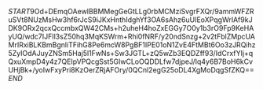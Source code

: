 $START$9Od+DEmqOAewIBBMMegGeGtLLg0rbMCMziSvgrFXQr/9ammWFZRuSVt8NUzMsHw3hf6rJcS9iJKxHnthIdghYf3OA6sAhz6uUIEoXPqgWrIAf9kJDK9ORx2qcxQccmbxQW42CMs+h2uheH4hoZxEGGy7O0y1b3rO9Fp9KeHAyUQ/wdc7IJFIl3sZ50hq3MqKSWrm+Rhi0fNRF/y20ndSnzg+2v2tFblZMpcUAMrIRxiBLKBmBgnliTFihG8Pe6mcW8PgBF1IPE01oN1ZvE4FtMBt6Oo3zJRQihz5ZyIOdAJuyZNSm5Haj5l1FwNs+Sw3JGTL+zQ5wZb3EQDZff93/IdCrxfYIj+qQxuXmpD4y4z7QEIpVPQcgSst5GlwCLoOQDDLfw7djpeJ/Iq4y6B7BoH6kCvUHjBk+/yoIwFxyPri8KzOerZRjAFOry/0QCnl2egG25oDL4XgMoDqgSfZKQ==$END$